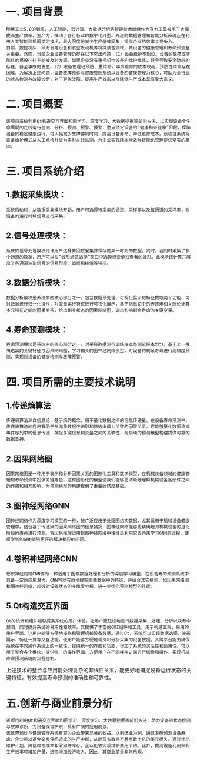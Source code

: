 # 一. 项目背景
    随着工业5.0的到来，人工智能、云计算、大数据分析等智能技术继续作为有力工具被用于大幅提高生产效率、生产力，推动了各行各业的数字化转型。先进的数据管理和智能分析系统正在利用人工智能和机器学习技术，最大限度地减少生产低效现象，提高企业的效率与竞争力。
    目前，数控机床、风力发电设备和航空发动机等机械装备领域，其设备的健康管理和寿命预测至关重要。然而，当前企业设备管理仍存在以下突出问题：（1）设备维护不到位。设备的故障或零部件的损毁往往不能被及时发现。如果企业没有重视机电设备的维护维修，将会导致安全隐患的存在，甚至事故的发生。（2）设备管理轻预防、重维修，事后维修的成本较高，预防性维修存在困难。为解决上述问题，设备故障预诊与健康管理系统以设备的健康管理为核心，可助力全行业的状态检测与故障诊断，对于避免故障、提高生产效率以及降低生产成本具有重大意义。

# 二. 项目概要
    该项目系统利用Qt构造交互界面和图学习、深度学习、大数据挖掘等前沿方法，以实现设备全生命周期的在线运行监测、分析、预测、预警、报警，重点锁定设备的“健康和亚健康”阶段，保障设备的稳定健康运行，可大幅减少故障停机时间、提高设备寿命、降低维修成本。该项目系统将设备维护模式从人工点检升级为实时在线监测，为企业实现降本增效与智能化管理提供坚实的基础。

# 三. 项目系统介绍
## 1.数据采集模块：
    系统启动时，从数据采集模块开始。用户可选择待采集的通道、采样率以及每通道的采样率，对设备的运行时域信号进行采集。

## 2.信号处理模块：
    系统的信号处理模块允许用户选择并回放采集并保存的某一时刻的数据。同时，若同时采集了多个通道的数据，用户可以在“波形通道选择”窗口中选择想要单独查看的波形。此模块还计算并展示了各通道波形信号的信号烈度、峭度和峰值等特征。

## 3.数据分析模块：
    数据分析模块是系统中的核心部分之一，包含数据预处理、可视化展示和特征提取两个功能。可对数据进行归一化操作，对变量运行特征进行可视化展示，基于信息论中的传递熵相关理论计算多元特征之间的因果关系，给出相关状态的因果网络图，选出影响剩余寿命的关键变量。

## 4.寿命预测模块：
    寿命预测模块是系统中的核心部分之一。对采样数据进行训练样本与测试样本划分，基于上一模块选出的关键特征与因果网络图，学习相关的图神经网络模型，对设备的剩余寿命进行高精度预测，实现对设备的健康检测与故障预警。

# 四. 项目所需的主要技术说明
## 1.传递熵算法
    传递熵算法源自信息论，基于熵的概念，用于量化数据之间的信息传递量。在设备寿命预测中，传递熵算法的应用有助于从海量数据中识别和筛选出最为关键的因果关系。它能够量化数据流或事件序列中的信息传递，捕捉关键信息和变量之间的关联性，为后续的预测模型构建提供可靠的数据支持。

## 2.因果网络图
    因果网络图是一种用于表示和分析因果关系的图形化工具和数学模型，在机械装备领域的健康管理和寿命预测中扮演关键角色。这种图形化的模型使我们能够更清晰地理解机械设备各部件之间的作用和相互影响，为预测模型的构建提供了重要的精度基础。

## 3.图神经网络GNN
    图神经网络作为深度学习模型的一种，被广泛应用于处理图结构数据，尤其适用于机械设备健康管理中。结合基于传递熵的因果网络图的信息捕捉，图神经网络能够更精确地对机械设备的退化阶段的寿命进行预测。将因果推理运用到图神经网络中往往是利用它去约束学习GNN的过程，使得学到的GNN能够更好的解决相应的问题。

## 4.卷积神经网络CNN
    卷积神经网络CNN作为一种适用于图像数据处理和分析的深度学习模型，在设备寿命预测系统中具备一定的应用潜力。CNN可以有效地提取图像数据中的特征，并结合其它模型，如因果网络图和图神经网络，加强对设备状态的多维度分析，进一步优化预测模型的性能。

## 5.Qt构造交互界面
    Qt的设计和组件能够提高系统的用户体验，让用户更轻松地进行数据采集、处理、分析以及寿命预测，同时提升系统的易用性和效率。其提供了丰富的GUI组件和工具，用于构建直观、易用的用户界面，让用户能够方便地操作和管理机械设备数据。通过Qt，系统可以实现数据选择、波形展示、特征计算等交互功能，使用户能够方便地浏览和分析采集的设备数据。其跨平台能力确保系统在不同操作系统上的一致性，提供统一的界面和功能，增加了系统的灵活性和适用性。可以用于整合各个模块，提供统一的操作界面，方便用户在不同模块之间进行切换和操作，实现机械寿命预测系统的流程控制。

上述技术的整合与应用能处理复杂的非线性关系，能更好地捕捉设备运行状态的关键特征，有效提高寿命预测的准确性和可靠性。

# 五.创新与商业前景分析
    该项目利用Qt构造交互界面和图学习、深度学习、大数据挖掘等前沿方法，助力设备的状态检测与故障诊断，为设备保驾护航，具有广阔的应用前景。
    该故障预诊与健康管理系统有望为企业带来显著的收益。以制造业为例，通过准确预测设备寿命，企业可以避免突发停机造成的生产中断，从而节省数百万甚至数十亿的美元损失。通过优化维护计划，降低维修成本和零部件库存，企业能够实现维护费用节约。此外，提高设备利用率和生产效率可增加产量，进而增加经济收入。因此，其商业前景非常乐观。
